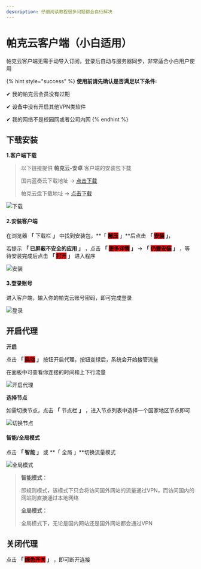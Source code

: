 ```yaml
---
description: 仔细阅读教程很多问题都会自行解决
---
```


# 帕克云客户端（小白适用）

帕克云客户端无需手动导入订阅，登录后自动与服务器同步，非常适合小白用户使用

{% hint style="success" %}
**使用前请先确认是否满足以下条件:**

✔ 我的帕克云会员没有过期

✔ 设备中没有开启其他VPN类软件

✔ 我的网络不是校园网或者公司内网
{% endhint %}

## **下载安装**

**1.客户端下载**

> 以下链接提供 **帕克云-安卓** 客户端的安装包下载
>
> 国内蓝奏云下载地址 -> [点击下载](https://wwxr.lanzouk.com/i2Kox2a5ml9a)
>
> 帕克云盘下载地址 -> [点击下载](https://file.923ka.com/s/1gIz)

![下载](https://pic.parkcloud.cc/i/2024/09/21/twp15n.gif)

#### **2.安装客户端**

在浏览器 **「** 下载栏 **」** 中找到安装包，\*\*「 <mark style="background-color:red;">**解压**</mark> 」\*\*后点击 **「 **<mark style="background-color:red;">**安装**</mark>** 」**，

若提示 **「 已屏蔽不安全的应用 」** ，点击 **「 **<mark style="background-color:red;">**更多详情**</mark>** 」** -> **「 **<mark style="background-color:red;">**仍要安装**</mark>** 」** ，等待安装完成后点击 **「 **<mark style="background-color:red;">**打开**</mark>** 」** 进入程序

![安装](https://pic.parkcloud.cc/i/2024/09/21/tx1alp.gif)

#### **3.登录账号**

进入客户端，输入你的帕克云账号密码，即可完成登录

![登录](https://pic.parkcloud.cc/i/2024/09/21/tzkhul.jpg)

## **开启代理**

**开启**

点击 **「 **<mark style="background-color:red;">**启动**</mark>** 」** 按钮开启代理，按钮变绿后，系统会开始接管流量

在面板中可查看你连接的时间和上下行流量

![开启代理](https://pic.parkcloud.cc/i/2024/09/21/tx21kn.gif)

**选择节点**

如需切换节点，点击 **「** 节点栏 **」** ，进入节点列表中选择一个国家地区节点即可

![切换节点](https://pic.parkcloud.cc/i/2024/09/21/tx43vj.gif)

#### **智能/全局模式**

点击 **「 智能 」** 或 \*\*「 全局 」\*\*切换流量模式

![全局模式](https://pic.parkcloud.cc/i/2024/09/21/tx4xct.gif)

> **智能模式：**
>
> 即规则模式，该模式下只会将访问国外网站的流量通过VPN，而访问国内的网站则直接通过本地网络
>
> **全局模式：**
>
> 全局模式下，无论是国内网站还是国外网站都会通过VPN

## **关闭代理**

点击 **「 **<mark style="background-color:red;">**绿色开关**</mark>** 」** ，即可断开连接
